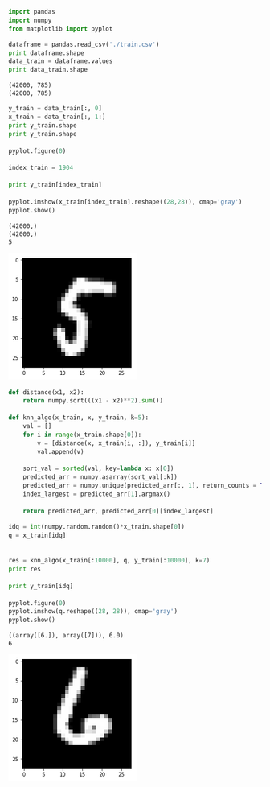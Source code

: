 ```python
import pandas
import numpy
from matplotlib import pyplot
```


```python
dataframe = pandas.read_csv('./train.csv')
print dataframe.shape
data_train = dataframe.values
print data_train.shape
```

    (42000, 785)
    (42000, 785)
    


```python
y_train = data_train[:, 0]
x_train = data_train[:, 1:]
print y_train.shape
print y_train.shape

pyplot.figure(0)

index_train = 1904

print y_train[index_train]

pyplot.imshow(x_train[index_train].reshape((28,28)), cmap='gray')
pyplot.show()
```

    (42000,)
    (42000,)
    5
    


![png](output_2_1.png)



```python
def distance(x1, x2):
    return numpy.sqrt(((x1 - x2)**2).sum())

def knn_algo(x_train, x, y_train, k=5):
    val = []
    for i in range(x_train.shape[0]):
        v = [distance(x, x_train[i, :]), y_train[i]]
        val.append(v)
        
    sort_val = sorted(val, key=lambda x: x[0])
    predicted_arr = numpy.asarray(sort_val[:k])
    predicted_arr = numpy.unique(predicted_arr[:, 1], return_counts = True)
    index_largest = predicted_arr[1].argmax()
    
    return predicted_arr, predicted_arr[0][index_largest]
```


```python
idq = int(numpy.random.random()*x_train.shape[0])
q = x_train[idq]


res = knn_algo(x_train[:10000], q, y_train[:10000], k=7)
print res

print y_train[idq]

pyplot.figure(0)
pyplot.imshow(q.reshape((28, 28)), cmap='gray')
pyplot.show()
```

    ((array([6.]), array([7])), 6.0)
    6
    


![png](output_4_1.png)



```python

```
